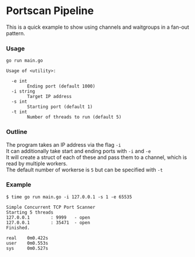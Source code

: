 # Portscan Pipeline

This is a quick example to show using channels and waitgroups in a fan-out pattern.

### Usage

```
go run main.go

Usage of <utility>:

  -e int
        Ending port (default 1000)
  -i string
        Target IP address
  -s int
        Starting port (default 1)
  -t int
        Number of threads to run (default 5)
```

### Outline

The program takes an IP address via the flag `-i`  
It can additionally take start and ending ports with `-i` and `-e`  
It will create a struct of each of these and pass them to a channel, which is read by multiple workers.  
The default number of workerse is `5` but can be specified with `-t`  

### Example

```
$ time go run main.go -i 127.0.0.1 -s 1 -e 65535

Simple Concurrent TCP Port Scanner
Starting 5 threads
127.0.0.1        : 9999   - open
127.0.0.1        : 35471  - open
Finished.

real    0m0.422s
user    0m0.553s
sys     0m0.527s
```
